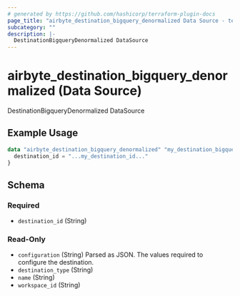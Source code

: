 ```yaml
---
# generated by https://github.com/hashicorp/terraform-plugin-docs
page_title: "airbyte_destination_bigquery_denormalized Data Source - terraform-provider-airbyte"
subcategory: ""
description: |-
  DestinationBigqueryDenormalized DataSource
---
```


# airbyte_destination_bigquery_denormalized (Data Source)

DestinationBigqueryDenormalized DataSource

## Example Usage

```terraform
data "airbyte_destination_bigquery_denormalized" "my_destination_bigquerydenormalized" {
  destination_id = "...my_destination_id..."
}
```

<!-- schema generated by tfplugindocs -->
## Schema

### Required

- `destination_id` (String)

### Read-Only

- `configuration` (String) Parsed as JSON.
The values required to configure the destination.
- `destination_type` (String)
- `name` (String)
- `workspace_id` (String)


